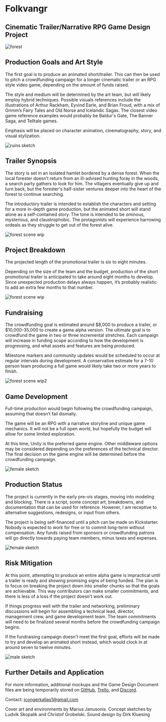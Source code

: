 # Folkvangr
## Cinematic Trailer/Narrative RPG Game Design Project

![forest](https://github.com/jcongerkallas1/Brefhamer/blob/master/Images/thumbnail_forest.jpg)

## Production Goals and Art Style
The first goal is to produce an animated short/trailer.  This can then be used to pitch a crowdfunding campaign for a longer cinematic trailer or an RPG style video game, depending on the amount of funds raised. 

The style and medium will be determined by the art team, but will likely employ hybrid techniques.  Possible visuals references include the illustrations of Arthur Rackham, Eyvind Earle, and Brian Froud, with a mix of Grimm’s Fairy Tales and Old Norse and Icelandic Sagas.  The closest video game reference examples would probably be Baldur's Gate, The Banner Saga, and Telltale games. 

Emphasis will be placed on character animation, cinematography, story, and visual stylization. 

![ruins sketch](https://github.com/jcongerkallas1/Brefhamer/blob/master/Images/monastary_ruins_sketch_small.jpg)

## Trailer Synopsis

The story is set in an isolated hamlet bordered by a dense forest. When the local forester doesn’t return from an ill-advised hunting foray in the woods, a search party gathers to look for him. The villagers eventually give up and turn back, but the forester's half-sister ventures deeper into the heart of the forest to continue searching.

The introductory trailer is intended to establish the characters and setting for a more in-depth game production, but the animated short will stand alone as a self-contained story. The tone is intended to be ominous, mysterious, and claustrophobic. The protagonists will experience harrowing ordeals as they struggle to get out of the forest alive.

![forest scene wip](https://github.com/jcongerkallas1/Brefhamer/blob/master/Images/forest_scene_WIP_thumbnail.jpg)

## Project Breakdown
The projected length of the promotional trailer is six to eight minutes.

Depending on the size of the team and the budget, production of the short promotional trailer is anticipated to take around eight months to develop. Since unexpected production delays always happen, it’s probably realistic to add an extra few months to that number.

![forest scene wip](https://github.com/jcongerkallas1/Brefhamer/blob/master/Images/unused_forest_thumbnail2.jpg)

## Fundraising
The crowdfunding goal is estimated around $8,000 to produce a trailer, or $10,000-35,000 to create a game alpha version.  The ultimate goal is to crowdfund the game in two or three incremental stretches.  Each campaign will increase in funding scope according to how the development is  progressing, and what assets and features are being produced.  

Milestone markers and community updates would be scheduled to occur at regular intervals during development.  A conservative estimate for a 7-10 person team producing a full game would likely take two or more years to finish. 

![forest scene wip2](https://github.com/jcongerkallas1/Brefhamer/blob/master/Images/unused_forest_thumbnail.jpg)

## Game Development
Full-time production would begin following the crowdfunding campaign, assuming that doesn’t fail dismally.

The game will be an RPG with a narrative storyline and unique game mechanics.  It will not be a full open world, but hopefully the budget will allow for some limited exploration.

At this time, Unity is the preferred game engine.  Other middleware options may be considered depending on the preferences of the technical director.  The final decision on the game engine will be determined before the crowdfunding campaign.

![female sketch](https://github.com/jcongerkallas1/Brefhamer/blob/master/Images/forest_scene_final_small.jpg)

## Production Status
The project is currently in the early pre-vis stages, moving into modeling and blocking.  There is a  script, some concept art,  breakdowns, and documentation that can be  used for reference.  However, I  am receptive to alternative  suggestions, redesigns, or input from  others.

The project is  being self-financed until a pitch can be made on  Kickstarter.  Nobody  is expected to work for free or to commit long-term  without  compensation.  Any funds raised from sponsors or  crowdfunding patrons will  go directly towards paying team members, minus taxes and expenses.

![female sketch](https://github.com/jcongerkallas1/Folkvangr/blob/master/Images/female_final.jpg)

## Risk Mitigation

At this point, attempting to produce an entire alpha game is impractical until a trailer is ready and showing promising signs of being funded.  The plan is to focus on breaking the project down into smaller chunks so that the goals are achievable.  This way contributors can make smaller commitments, and there is less of a loss if the project doesn't work out.

If things progress well with the trailer and networking, preliminary discussions will begin for assembling a technical lead, director, management crew, and game development team.  The team commitments will need to be finalized several months before the crowdfunding campaign begins.

If the fundraising campaign doesn't meet the first goal, efforts will be made to try and develop an animated short instead, which would clock in at around seven to twelve minutes.  

![male sketch](https://github.com/jcongerkallas1/Brefhamer/blob/master/Images/Male_final.jpg)

## Further Details and Application
For more information, additional mockups and the Game Design Document files are being temporarily stored on [GitHub](https://github.com/jcongerkallas1/Brefhamer), [Trello](https://trello.com/b/b2Wf4KYK/folkvangr), and [Discord](https://discordapp.com/channels/326900944862314506).

Contact: jcongerkallas1@gmail.com

Cover art and environments by Marius Janusonis. Concept sketches by Ludvik Skopalik and Christof Grobelski. Sound design by Dirk Kluesing
